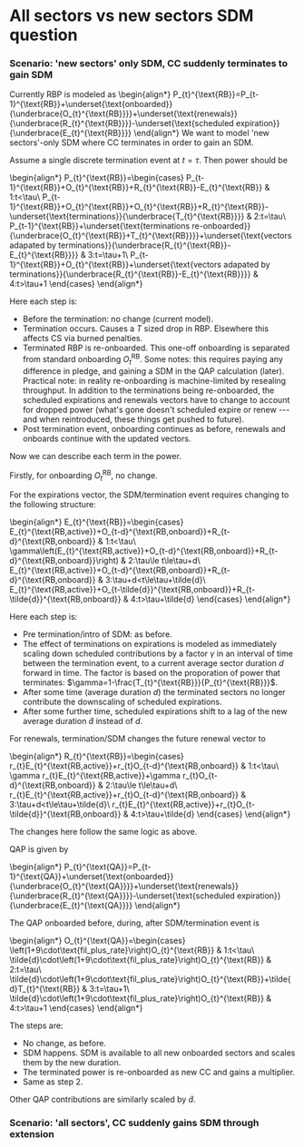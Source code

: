 # All sectors vs new sectors SDM question

### Scenario: 'new sectors' only SDM, CC suddenly terminates to gain SDM

Currently RBP is modeled as
\begin{align*}
P_{t}^{\text{RB}}=P_{t-1}^{\text{RB}}+\underset{\text{onboarded}}{\underbrace{O_{t}^{\text{RB}}}}+\underset{\text{renewals}}{\underbrace{R_{t}^{\text{RB}}}}-\underset{\text{scheduled expiration}}{\underbrace{E_{t}^{\text{RB}}}}
\end{align*}
We want to model 'new sectors'-only SDM where CC terminates in order
to gain an SDM.

Assume a single discrete termination event at $t=\tau$. Then power
should be

\begin{align*}
P_{t}^{\text{RB}}=\begin{cases}
P_{t-1}^{\text{RB}}+O_{t}^{\text{RB}}+R_{t}^{\text{RB}}-E_{t}^{\text{RB}} & 1:t<\tau\\
P_{t-1}^{\text{RB}}+O_{t}^{\text{RB}}+O_{t}^{\text{RB}}+R_{t}^{\text{RB}}-\underset{\text{terminations}}{\underbrace{T_{t}^{\text{RB}}}} & 2:t=\tau\\
P_{t-1}^{\text{RB}}+\underset{\text{terminations re-onboarded}}{\underbrace{O_{t}^{\text{RB}}+T_{t}^{\text{RB}}}}+\underset{\text{vectors adapated by terminations}}{\underbrace{R_{t}^{\text{RB}}-E_{t}^{\text{RB}}}} & 3:t=\tau+1\\
P_{t-1}^{\text{RB}}+O_{t}^{\text{RB}}+\underset{\text{vectors adapated by terminations}}{\underbrace{R_{t}^{\text{RB}}-E_{t}^{\text{RB}}}} & 4:t>\tau+1
\end{cases}
\end{align*}

Here each step is:

* Before the termination: no change (current model).
* Termination occurs. Causes a $T$ sized drop in RBP. Elsewhere this affects CS via burned penalties.
* Terminated RBP is re-onboarded. This one-off onboarding is separated from standard onboarding $O_{t}^{\text{RB}}$. Some notes: this requires paying any difference in pledge, and gaining a SDM in the QAP calculation (later). Practical note: in reality re-onboarding is machine-limited by resealing throughput. In addition to the terminations being re-onboarded, the scheduled expirations and renewals vectors have to change to account for dropped power (what's gone doesn't scheduled expire or renew --- and when reintroduced, these things get pushed to future). 
* Post termination event, onboarding continues as before, renewals and onboards continue with the updated vectors.

Now we can describe each term in the power.

Firstly, for onboarding $O_{t}^{\text{RB}}$, no change.

For the expirations vector, the SDM/termination event requires changing to
the following structure:

\begin{align*}
E_{t}^{\text{RB}}=\begin{cases}
E_{t}^{\text{RB,active}}+O_{t-d}^{\text{RB,onboard}}+R_{t-d}^{\text{RB,onboard}} & 1:t<\tau\\
\gamma\left(E_{t}^{\text{RB,active}}+O_{t-d}^{\text{RB,onboard}}+R_{t-d}^{\text{RB,onboard}}\right) & 2:\tau\le t\le\tau+d\\
E_{t}^{\text{RB,active}}+O_{t-d}^{\text{RB,onboard}}+R_{t-d}^{\text{RB,onboard}} & 3:\tau+d<t\le\tau+\tilde{d}\\
E_{t}^{\text{RB,active}}+O_{t-\tilde{d}}^{\text{RB,onboard}}+R_{t-\tilde{d}}^{\text{RB,onboard}} & 4:t>\tau+\tilde{d}
\end{cases}
\end{align*}

Here each step is:
* Pre termination/intro of SDM: as before.
* The effect of terminations on expirations is modeled as immediately scaling down scheduled contributions by a factor $\gamma$ in an interval of time between the termination event, to a current average sector duration $d$ forward in time. The factor is based on the proporation of power that terminates: $\gamma=1-\frac{T_{t}^{\text{RB}}}{P_{t}^{\text{RB}}}$.
* After some time (average duration $d$) the terminated sectors no longer contribute the downscaling of scheduled expirations. 
* After some further time, scheduled expirations shift to a lag of the new average duration $\tilde{d}$ instead of $d.$ 

For renewals, termination/SDM changes the future renewal vector to

\begin{align*}
R_{t}^{\text{RB}}=\begin{cases}
r_{t}E_{t}^{\text{RB,active}}+r_{t}O_{t-d}^{\text{RB,onboard}} & 1:t<\tau\\
\gamma r_{t}E_{t}^{\text{RB,active}}+\gamma r_{t}O_{t-d}^{\text{RB,onboard}} & 2:\tau\le t\le\tau+d\\
r_{t}E_{t}^{\text{RB,active}}+r_{t}O_{t-d}^{\text{RB,onboard}} & 3:\tau+d<t\le\tau+\tilde{d}\\
r_{t}E_{t}^{\text{RB,active}}+r_{t}O_{t-\tilde{d}}^{\text{RB,onboard}} & 4:t>\tau+\tilde{d}
\end{cases}
\end{align*}

The changes here follow the same logic as above.

QAP is given by 

\begin{align*}
P_{t}^{\text{QA}}=P_{t-1}^{\text{QA}}+\underset{\text{onboarded}}{\underbrace{O_{t}^{\text{QA}}}}+\underset{\text{renewals}}{\underbrace{R_{t}^{\text{QA}}}}-\underset{\text{scheduled expiration}}{\underbrace{E_{t}^{\text{QA}}}}
\end{align*}

The QAP onboarded before, during, after SDM/termination event is

\begin{align*}
O_{t}^{\text{QA}}=\begin{cases}
\left(1+9\cdot\text{fil_plus_rate}\right)O_{t}^{\text{RB}} & 1:t<\tau\\
\tilde{d}\cdot\left(1+9\cdot\text{fil_plus_rate}\right)O_{t}^{\text{RB}} & 2:t=\tau\\
\tilde{d}\cdot\left(1+9\cdot\text{fil_plus_rate}\right)O_{t}^{\text{RB}}+\tilde{d}T_{t}^{\text{RB}} & 3:t=\tau+1\\
\tilde{d}\cdot\left(1+9\cdot\text{fil_plus_rate}\right)O_{t}^{\text{RB}} & 4:t>\tau+1
\end{cases}
\end{align*}

The steps are:
* No change, as before.
* SDM happens. SDM is available to all new onboarded sectors and scales
them by the new duration.
* The terminated power is re-onboarded as new CC and gains a multiplier.
* Same as step 2.

Other QAP contributions are similarly scaled by $\tilde{d}$. 

### Scenario: 'all sectors', CC suddenly gains SDM through extension



